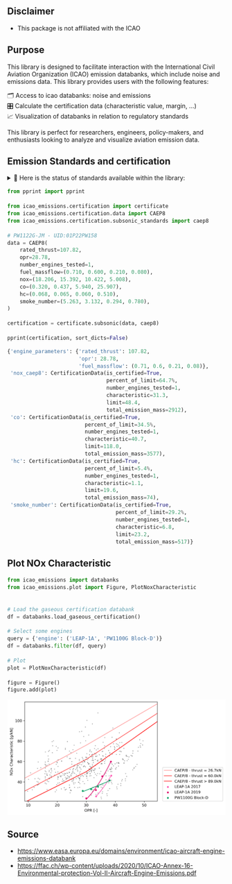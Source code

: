 ## Disclaimer
- This package is not affiliated with the ICAO

## Purpose
This library is designed to facilitate interaction with the International Civil Aviation Organization (ICAO) emission databanks, which include noise and emissions data. This library provides users with the following features: 

🗂 Access to icao databanks: noise and emissions<br>
🎛 Calculate the certification data (characteristic value, margin, ...)<br>
📈 Visualization of databanks in relation to regulatory standards


This library is perfect for researchers, engineers, policy-makers, and enthusiasts looking to analyze and visualize aviation emission data.

## Emission Standards and certification

<details>  
  <summary> 💈 Here is the status of standards available within the library: </summary>
  
##### subsonic: 
🟢 NOx (CAEP8, CAEP6, CAEP4, CAEP2, CAEE)<br>
🟢 CO<br>
🟢 HC<br>
🟢 Smoke Number<br>
🟢 nvPM mass<br>
🟢 nvPM number<br>
🟢 nvPM mass concentration<br>

##### supersonic: 
🟢 NOx<br>
🟢 CO<br>
🟢 HC<br>
🟢 Smoke Number<br>
 </details>

```python
from pprint import pprint

from icao_emissions.certification import certificate
from icao_emissions.certification.data import CAEP8
from icao_emissions.certification.subsonic_standards import caep8

# PW1122G-JM - UID:01P22PW158
data = CAEP8(
    rated_thrust=107.82,
    opr=28.78,
    number_engines_tested=1,
    fuel_massflow=(0.710, 0.600, 0.210, 0.080),
    nox=(18.206, 15.392, 10.422, 5.008),
    co=(0.320, 0.437, 5.940, 25.907),
    hc=(0.068, 0.065, 0.060, 0.510),
    smoke_number=(5.263, 3.132, 0.294, 0.780),
)

certification = certificate.subsonic(data, caep8)

pprint(certification, sort_dicts=False)
```
```python
{'engine_parameters': {'rated_thrust': 107.82,
                       'opr': 28.78,
                       'fuel_massflow': (0.71, 0.6, 0.21, 0.08)},
 'nox_caep8': CertificationData(is_certified=True,
                                percent_of_limit=64.7%,
                                number_engines_tested=1,
                                characteristic=31.3,
                                limit=48.4,
                                total_emission_mass=2912),
 'co': CertificationData(is_certified=True,
                         percent_of_limit=34.5%,
                         number_engines_tested=1,
                         characteristic=40.7,
                         limit=118.0,
                         total_emission_mass=3577),
 'hc': CertificationData(is_certified=True,
                         percent_of_limit=5.4%,
                         number_engines_tested=1,
                         characteristic=1.1,
                         limit=19.6,
                         total_emission_mass=74),
 'smoke_number': CertificationData(is_certified=True,
                                   percent_of_limit=29.2%,
                                   number_engines_tested=1,
                                   characteristic=6.8,
                                   limit=23.2,
                                   total_emission_mass=517)}
```

## Plot NOx Characteristic
```python
from icao_emissions import databanks
from icao_emissions.plot import Figure, PlotNoxCharacteristic


# Load the gaseous certification databank
df = databanks.load_gaseous_certification()

# Select some engines
query = {'engine': ('LEAP-1A', 'PW1100G Block-D')}
df = databanks.filter(df, query)

# Plot
plot = PlotNoxCharacteristic(df)

figure = Figure()
figure.add(plot)
```

![Plot NOx Characteristic](assets/plot_nox_characteristic.png)

## Source
- https://www.easa.europa.eu/domains/environment/icao-aircraft-engine-emissions-databank
- https://ffac.ch/wp-content/uploads/2020/10/ICAO-Annex-16-Environmental-protection-Vol-II-Aircraft-Engine-Emissions.pdf

